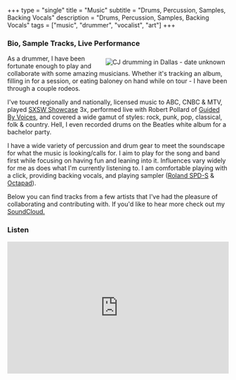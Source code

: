 +++
type = "single"
title = "Music"
subtitle = "Drums, Percussion, Samples, Backing Vocals"
description = "Drums, Percussion, Samples, Backing Vocals"
tags = ["music", "drummer", "vocalist", "art"]
+++

### Bio, Sample Tracks, Live Performance ###

<img style="float: right; padding: 8px;" src="/cj_drumming_dtx.jpg" alt="CJ drumming in Dallas - date unknown" />

As a drummer, I have been fortunate enough to play and collaborate with some amazing musicians. Whether it's tracking an album, filling in for a session, or eating baloney on hand while on tour - I have been through a couple rodeos.

I've toured regionally and nationally, licensed music to ABC, CNBC & MTV, played [SXSW Showcase](https://www.sxsw.com/festivals/music/) 3x, performed live with Robert Pollard of [Guided By Voices](https://www.guidedbyvoices.com/), and covered a wide gamut of styles: rock, punk, pop, classical, folk & country.  Hell, I even recorded drums on the Beatles white album for a bachelor party.  

I have a wide variety of percussion and drum gear to meet the soundscape for what the music is looking/calls for. I aim to play for the song and band first while focusing on having fun and leaning into it.  Influences vary widely for me as does what I'm currently listening to.  I am comfortable playing with a click, providing backing vocals, and playing sampler ([Roland SPD-S](http://www.roland.ca/products/spd-s/) &amp; [Octapad](https://eg.roland.com/products/octapad_spd-30/)).

Below you can find tracks from a few artists that I've had the pleasure of collaborating and contributing with. If you'd like to hear more check out my [SoundCloud.](https://soundcloud.com/cjbarkbark)

### Listen ###
<iframe width="100%" height="300" scrolling="no" frameborder="no" allow="autoplay" src="https://w.soundcloud.com/player/?url=https%3A//api.soundcloud.com/playlists/304550669&color=%23ff5500&auto_play=false&hide_related=false&show_comments=true&show_user=true&show_reposts=false&show_teaser=true&visual=true"></iframe>

